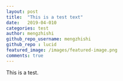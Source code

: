 ```yaml
---
layout: post
title:  "This is a test text"
date:   2019-04-010 
categories: test
author: mengzhishi
github_repo_username: mengzhishi
github_repo : lucid
featured_image: /images/featured-image.png
comments: true
---
```

This is a test.
